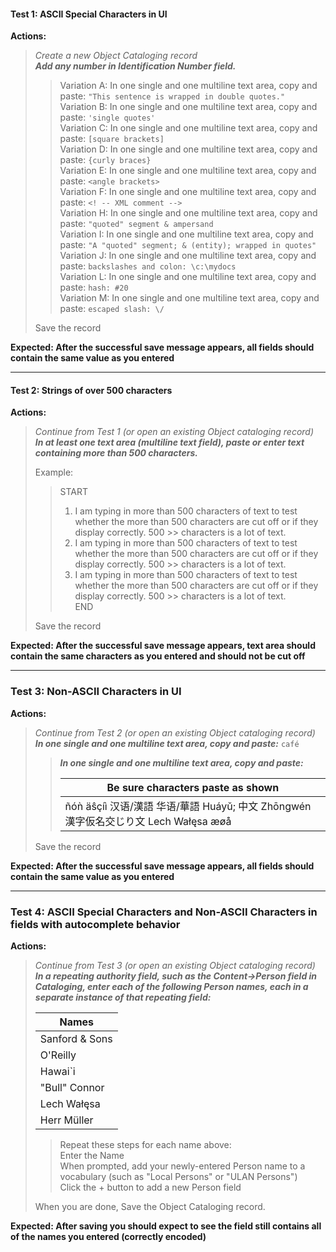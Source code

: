 #### Test 1: ASCII Special Characters in UI
**Actions:**  
> *Create a new Object Cataloging record*  
> ***Add any number in Identification Number field.***  
>
>> Variation A: In one single and one multiline text area, copy and paste: `"This sentence is wrapped in double quotes."`  
>> Variation B: In one single and one multiline text area, copy and paste: `'single quotes'`  
>> Variation C: In one single and one multiline text area, copy and paste: `[square brackets]`  
>> Variation D: In one single and one multiline text area, copy and paste: `{curly braces}`  
>> Variation E: In one single and one multiline text area, copy and paste: `<angle brackets>`  
>> Variation F: In one single and one multiline text area, copy and paste: `<! -- XML comment -->`  
>> Variation H: In one single and one multiline text area, copy and paste: `"quoted" segment & ampersand`  
>> Variation I: In one single and one multiline text area, copy and paste: `"A "quoted" segment; & (entity); wrapped in quotes"`  
>> Variation J: In one single and one multiline text area, copy and paste: `backslashes and colon: \c:\mydocs`  
>> Variation L: In one single and one multiline text area, copy and paste: `hash: #20`  
>> Variation M: In one single and one multiline text area, copy and paste: `escaped slash: \/`
>
> Save the record  

**Expected: After the successful save message appears, all fields should contain the same value as you entered**

---

#### Test 2: Strings of over 500 characters
**Actions:**  
> *Continue from Test 1 (or open an existing Object cataloging record)*  
> ***In at least one text area (multiline text field), paste or enter text containing more than 500 characters.***  
>  
> Example:  
>> START  
>> 1) I am typing in more than 500 characters of text to test whether the more than 500 characters are cut off or if they display correctly. 500 >> characters is a lot of text.  
>> 2) I am typing in more than 500 characters of text to test whether the more than 500 characters are cut off or if they display correctly. 500 >> characters is a lot of text.  
>> 3) I am typing in more than 500 characters of text to test whether the more than 500 characters are cut off or if they display correctly. 500 >> characters is a lot of text.  
>> END
> 
> Save the record

**Expected: After the successful save message appears, text area should contain the same characters as you entered and should not be cut off**

---

### Test 3: Non-ASCII Characters in UI
**Actions:**
> *Continue from Test 2 (or open an existing Object cataloging record)*
> ***In one single and one multiline text area, copy and paste:*** `café`
>
>> ***In one single and one multiline text area, copy and paste:***
>>
>> | Be sure characters paste as shown      | 
>> | ----------- | 
>> | ñóǹ äŝçíì 汉语/漢語  华语/華語 Huáyǔ; 中文 Zhōngwén 漢字仮名交じり文 Lech Wałęsa æøå| 
>
> Save the record

**Expected: After the successful save message appears, all fields should contain the same value as you entered**

---

### Test 4: ASCII Special Characters and Non-ASCII Characters in fields with autocomplete behavior
**Actions:**  
> *Continue from Test 3 (or open an existing Object cataloging record)*  
> ***In a repeating authority field, such as the Content->Person field in Cataloging, enter each of the following Person names, each in a separate instance of that repeating field:***
>
> | Names          |
> | -------------- |
> | Sanford & Sons |
> | O'Reilly       |
> | Hawai`i        |
> | "Bull" Connor  |
> | Lech Wałęsa    |
> | Herr Müller    |
>> Repeat these steps for each name above:  
>> Enter the Name  
>> When prompted, add your newly-entered Person name to a vocabulary (such as "Local Persons" or "ULAN Persons")  
>> Click the + button to add a new Person field  
>
> When you are done, Save the Object Cataloging record.

**Expected: After saving you should expect to see the field still contains all of the names you entered (correctly encoded)**

  
